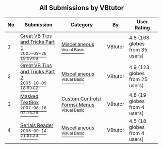 ﻿<div align="center">

## All Submissions by VBtutor

</div>

No.  | Submission | Category | By   | User Rating
---- | ---------- | -------- | ---- | -----------
1 | [Great VB Tips and Tricks Part 1<br /><sup>2005-09-28 19:09:06</sup>](https://github.com/Planet-Source-Code/vbtutor-great-vb-tips-and-tricks-part-1__1-62708) | [Miscellaneous<br /><sup>Visual Basic</sup>](../ByCategory/miscellaneous__1-1.md) | VBtutor | 4.8 (168 globes from 35 users)
2 | [Great VB Tips and Tricks Part 2<br /><sup>2005-10-09 18:50:02</sup>](https://github.com/Planet-Source-Code/vbtutor-great-vb-tips-and-tricks-part-2__1-62835) | [Miscellaneous<br /><sup>Visual Basic</sup>](../ByCategory/miscellaneous__1-1.md) | VBtutor | 4.9 (123 globes from 25 users)
3 | [Masked TextBox<br /><sup>2007-06-16 02:13:26</sup>](https://github.com/Planet-Source-Code/vbtutor-masked-textbox__1-68828) | [Custom Controls/ Forms/  Menus<br /><sup>Visual Basic</sup>](../ByCategory/custom-controls-forms-menus__1-4.md) | VBtutor | 4.8 (19 globes from 4 users)
4 | [Serials Reader<br /><sup>2008-09-14 21:52:24</sup>](https://github.com/Planet-Source-Code/vbtutor-serials-reader__1-71084) | [Miscellaneous<br /><sup>Visual Basic</sup>](../ByCategory/miscellaneous__1-1.md) | VBtutor | 4.5 (18 globes from 4 users)
